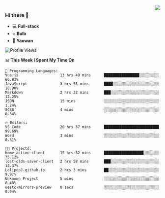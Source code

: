 <img  align="right" src="https://github-readme-stats.vercel.app/api?username=LolipopJ&show_icons=true&count_private=true&hide_title=true&include_all_commits=true&theme=vue">

### Hi there 👋

- :computer: **Full-stack**
- :star: **Bulb**
- :pill: **Yaowan**

<!--START_SECTION:waka-->
![Profile Views](http://img.shields.io/badge/Profile%20Views-0-blue)

📊 **This Week I Spent My Time On** 

```text
💬 Programming Languages: 
Vue.js                   13 hrs 49 mins      ████████████████░░░░░░░░░   66.83% 
JavaScript               3 hrs 55 mins       ████░░░░░░░░░░░░░░░░░░░░░   18.98% 
Markdown                 2 hrs 32 mins       ███░░░░░░░░░░░░░░░░░░░░░░   12.25% 
JSON                     15 mins             ░░░░░░░░░░░░░░░░░░░░░░░░░   1.24% 
SCSS                     4 mins              ░░░░░░░░░░░░░░░░░░░░░░░░░   0.34%

🔥 Editors: 
VS Code                  20 hrs 37 mins      █████████████████████████   99.69% 
Word                     3 mins              ░░░░░░░░░░░░░░░░░░░░░░░░░   0.31%

🐱‍💻 Projects: 
home-action-client       15 hrs 32 mins      ██████████████████░░░░░░░   75.12% 
lost-olds-saver-client   2 hrs 58 mins       ███░░░░░░░░░░░░░░░░░░░░░░   14.37% 
LolipopJ.github.io       2 hrs 3 mins        ██░░░░░░░░░░░░░░░░░░░░░░░   9.97% 
Unknown Project          5 mins              ░░░░░░░░░░░░░░░░░░░░░░░░░   0.48% 
uestc-mirrors-preview    0 secs              ░░░░░░░░░░░░░░░░░░░░░░░░░   0.04%

```


<!--END_SECTION:waka-->
